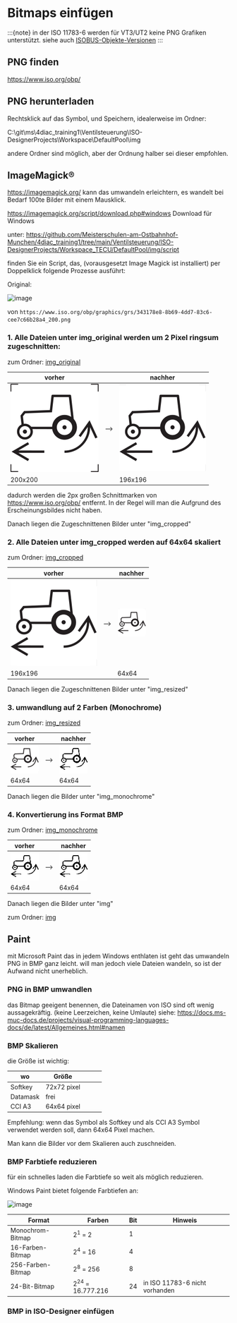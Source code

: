 # Bitmaps einfügen


:::{note}
in der ISO 11783-6 werden für VT3/UT2 keine PNG Grafiken unterstützt. 
siehe auch [ISOBUS-Objekte-Versionen](ISOBUS-Objekte-Versionen.md)
:::

## PNG finden

<https://www.iso.org/obp/>

## PNG herunterladen


Rechtsklick auf das Symbol, und Speichern, idealerweise im Ordner: 

C:\git\ms\4diac_training1\Ventilsteuerung\ISO-DesignerProjects\Workspace\DefaultPool\img

andere Ordner sind möglich, aber der Ordnung halber sei dieser empfohlen. 







## ImageMagick®

<https://imagemagick.org/> kann das umwandeln erleichtern, es wandelt bei Bedarf 100te Bilder mit einem Mausklick. 

<https://imagemagick.org/script/download.php#windows> Download für Windows


unter: 
<https://github.com/Meisterschulen-am-Ostbahnhof-Munchen/4diac_training1/tree/main/Ventilsteuerung/ISO-DesignerProjects/Workspace_TECU/DefaultPool/img/script>

finden Sie ein Script, das, (vorausgesetzt Image Magick ist installiert) 
per Doppelklick folgende Prozesse ausführt: 


Original: 

![image](https://www.iso.org/obp/graphics/grs/343178e8-8b69-4dd7-83c6-cee7c66b28a4_200.png)

von `https://www.iso.org/obp/graphics/grs/343178e8-8b69-4dd7-83c6-cee7c66b28a4_200.png`


### 1. Alle Dateien unter img_original werden um 2 Pixel ringsum zugeschnitten:


zum Ordner: [img_original](https://github.com/Meisterschulen-am-Ostbahnhof-Munchen/4diac_training1/tree/main/Ventilsteuerung/ISO-DesignerProjects/Workspace_TECU/DefaultPool/img/img_original)


| vorher                                                                                                                                                                                                            |     | nachher                                                                                                                                                                                                          |
|-------------------------------------------------------------------------------------------------------------------------------------------------------------------------------------------------------------------|-----|------------------------------------------------------------------------------------------------------------------------------------------------------------------------------------------------------------------|
| ![image](https://raw.githubusercontent.com/Meisterschulen-am-Ostbahnhof-Munchen/4diac_training1/main/Ventilsteuerung/ISO-DesignerProjects/Workspace_TECU/DefaultPool/img/img_original/Tractor_wheel_slip_200.png) | --> | ![image](https://raw.githubusercontent.com/Meisterschulen-am-Ostbahnhof-Munchen/4diac_training1/main/Ventilsteuerung/ISO-DesignerProjects/Workspace_TECU/DefaultPool/img/img_cropped/Tractor_wheel_slip_200.png) |
| 200x200                                                                                                                                                                                                           |     | 196x196                                                                                                                                                                                                          |

dadurch werden die 2px großen Schnittmarken von <https://www.iso.org/obp/> entfernt. In der Regel will man die Aufgrund des Erscheinungsbildes nicht haben.

Danach liegen die Zugeschnittenen Bilder unter "img_cropped"


### 2. Alle Dateien unter img_cropped werden auf 64x64 skaliert

zum Ordner: [img_cropped](https://github.com/Meisterschulen-am-Ostbahnhof-Munchen/4diac_training1/tree/main/Ventilsteuerung/ISO-DesignerProjects/Workspace_TECU/DefaultPool/img/img_cropped)

| vorher                                                                                                                                                                                                            |     | nachher                                                                                                                                                                                                          |
|-------------------------------------------------------------------------------------------------------------------------------------------------------------------------------------------------------------------|-----|------------------------------------------------------------------------------------------------------------------------------------------------------------------------------------------------------------------|
| ![image](https://raw.githubusercontent.com/Meisterschulen-am-Ostbahnhof-Munchen/4diac_training1/main/Ventilsteuerung/ISO-DesignerProjects/Workspace_TECU/DefaultPool/img/img_cropped/Tractor_wheel_slip_200.png) | --> | ![image](https://raw.githubusercontent.com/Meisterschulen-am-Ostbahnhof-Munchen/4diac_training1/main/Ventilsteuerung/ISO-DesignerProjects/Workspace_TECU/DefaultPool/img/img_resized/Tractor_wheel_slip_200.png) |
| 196x196                                                                                                                                                                                                           |     | 64x64                                                                                                                                                                                                          |

Danach liegen die Zugeschnittenen Bilder unter "img_resized"


### 3. umwandlung auf 2 Farben (Monochrome)

zum Ordner: [img_resized](https://github.com/Meisterschulen-am-Ostbahnhof-Munchen/4diac_training1/tree/main/Ventilsteuerung/ISO-DesignerProjects/Workspace_TECU/DefaultPool/img/img_resized)

| vorher                                                                                                                                                                                                            |     | nachher                                                                                                                                                                                                          |
|-------------------------------------------------------------------------------------------------------------------------------------------------------------------------------------------------------------------|-----|------------------------------------------------------------------------------------------------------------------------------------------------------------------------------------------------------------------|
| ![image](https://raw.githubusercontent.com/Meisterschulen-am-Ostbahnhof-Munchen/4diac_training1/main/Ventilsteuerung/ISO-DesignerProjects/Workspace_TECU/DefaultPool/img/img_resized/Tractor_wheel_slip_200.png) | --> | ![image](https://raw.githubusercontent.com/Meisterschulen-am-Ostbahnhof-Munchen/4diac_training1/main/Ventilsteuerung/ISO-DesignerProjects/Workspace_TECU/DefaultPool/img/img_monochrome/Tractor_wheel_slip_200.png) |
| 64x64                                                                                                                                                                                                           |     | 64x64                                          

Danach liegen die Bilder unter "img_monochrome"


### 4. Konvertierung ins Format BMP


zum Ordner: [img_monochrome](https://github.com/Meisterschulen-am-Ostbahnhof-Munchen/4diac_training1/tree/main/Ventilsteuerung/ISO-DesignerProjects/Workspace_TECU/DefaultPool/img/img_monochrome)


| vorher                                                                                                                                                                                                            |     | nachher                                                                                                                                                                                                          |
|-------------------------------------------------------------------------------------------------------------------------------------------------------------------------------------------------------------------|-----|------------------------------------------------------------------------------------------------------------------------------------------------------------------------------------------------------------------|
| ![image](https://raw.githubusercontent.com/Meisterschulen-am-Ostbahnhof-Munchen/4diac_training1/main/Ventilsteuerung/ISO-DesignerProjects/Workspace_TECU/DefaultPool/img/img_monochrome/Tractor_wheel_slip_200.png) | --> | ![image](https://raw.githubusercontent.com/Meisterschulen-am-Ostbahnhof-Munchen/4diac_training1/main/Ventilsteuerung/ISO-DesignerProjects/Workspace_TECU/DefaultPool/img/img/Tractor_wheel_slip_200.bmp) |
| 64x64                                                                                                                                                                                                           |     | 64x64                                          

Danach liegen die Bilder unter "img"


zum Ordner: [img](https://github.com/Meisterschulen-am-Ostbahnhof-Munchen/4diac_training1/tree/main/Ventilsteuerung/ISO-DesignerProjects/Workspace_TECU/DefaultPool/img/img)




## Paint



mit Microsoft Paint das in jedem Windows enthlaten ist geht das umwandeln PNG in BMP ganz leicht. 
will man jedoch viele Dateien wandeln, so ist der Aufwand nicht unerheblich. 




### PNG in BMP umwandlen

das Bitmap geeigent benennen, die Dateinamen von ISO sind oft wenig aussagekräftig. 
(keine Leerzeichen, keine Umlaute) siehe: <https://docs.ms-muc-docs.de/projects/visual-programming-languages-docs/de/latest/Allgemeines.html#namen>




### BMP Skalieren

die Größe ist wichtig: 


| wo       | Größe       |   |   |   |
|----------|-------------|---|---|---|
| Softkey  | 72x72 pixel |   |   |   |
| Datamask | frei        |   |   |   |
| CCI A3   | 64x64 pixel |   |   |   |

Empfehlung: 
wenn das Symbol als Softkey und als CCI A3 Symbol verwendet werden soll, dann 64x64 Pixel machen. 

Man kann die Bilder vor dem Skalieren auch zuschneiden. 


### BMP Farbtiefe reduzieren

für ein schnelles laden die Farbtiefe so weit als möglich reduzieren. 

Windows Paint bietet folgende Farbtiefen an: 

![image](https://github.com/user-attachments/assets/e8f49c00-4a94-4d6f-b1e2-3ce32dc89c61)


| Format            | Farben                       | Bit | Hinweis                        |
|-------------------|------------------------------|-----|--------------------------------|
| Monochrom-Bitmap  | 2<sup>1</sup> = 2            | 1   |                                |
| 16-Farben-Bitmap  | 2<sup>4</sup> = 16           | 4   |                                |
| 256-Farben-Bitmap | 2<sup>8</sup> = 256          | 8   |                                |
| 24-Bit-Bitmap     | 2<sup>24</sup> = 16.777.216  | 24  | in ISO 11783-6 nicht vorhanden |



### BMP in ISO-Designer einfügen
